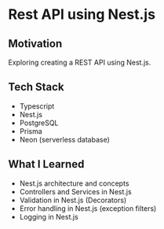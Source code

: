 # Rest API using Nest.js

## Motivation

Exploring creating a REST API using Nest.js.

## Tech Stack

- Typescript
- Nest.js
- PostgreSQL
- Prisma
- Neon (serverless database)

## What I Learned

- Nest.js architecture and concepts
- Controllers and Services in Nest.js
- Validation in Nest.js (Decorators)
- Error handling in Nest.js (exception filters)
- Logging in Nest.js
